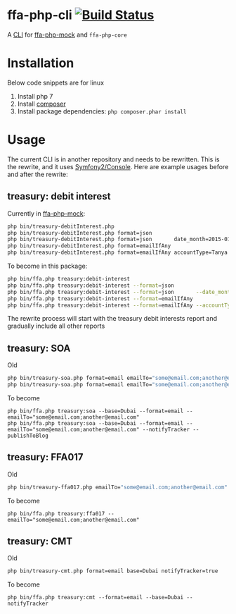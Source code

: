 # ffa-php-cli [![Build Status](https://travis-ci.org/shadiakiki1986/ffa-php-cli.svg?branch=master)](https://travis-ci.org/shadiakiki1986/ffa-php-cli)
A [CLI](https://en.wikipedia.org/wiki/Command-line_interface) for [ffa-php-mock](https://github.com/shadiakiki1986/ffa-php-mock) and `ffa-php-core`

# Installation
Below code snippets are for linux

1. Install php 7
2. Install [composer](https://getcomposer.org/download/)
3. Install package dependencies: `php composer.phar install`

# Usage
The current CLI is in another repository and needs to be rewritten.
This is the rewrite, and it uses [Symfony2/Console](http://symfony.com/doc/current/console.html).
Here are example usages before and after the rewrite:

## treasury: debit interest
Currently in [ffa-php-mock](https://github.com/shadiakiki1986/ffa-php-mock):
```bash
php bin/treasury-debitInterest.php
php bin/treasury-debitInterest.php format=json
php bin/treasury-debitInterest.php format=json       date_month=2015-01
php bin/treasury-debitInterest.php format=emailIfAny
php bin/treasury-debitInterest.php format=emailIfAny accountType=Tanya notifyTracker=true publishToBlog=true
```

To become in this package:
```bash
php bin/ffa.php treasury:debit-interest
php bin/ffa.php treasury:debit-interest --format=json
php bin/ffa.php treasury:debit-interest --format=json       --date_month=2015-01
php bin/ffa.php treasury:debit-interest --format=emailIfAny
php bin/ffa.php treasury:debit-interest --format=emailIfAny --accountType=Tanya --notifyTracker --publishToBlog
```

The rewrite process will start with the treasury debit interests report and gradually include all other reports

## treasury: SOA
Old
```bash
php bin/treasury-soa.php format=email emailTo="some@email.com;another@email.com" base=Dubai
php bin/treasury-soa.php format=email emailTo="some@email.com;another@email.com" base=Dubai notifyTracker=true publishToBlog=true
```

To become
```
php bin/ffa.php treasury:soa --base=Dubai --format=email --emailTo="some@email.com;another@email.com"
php bin/ffa.php treasury:soa --base=Dubai --format=email --emailTo="some@email.com;another@email.com" --notifyTracker --publishToBlog
```

## treasury: FFA017
Old
```bash
php bin/treasury-ffa017.php emailTo="some@email.com;another@email.com"
```

To become
```
php bin/ffa.php treasury:ffa017 --emailTo="some@email.com;another@email.com"
```

## treasury: CMT
Old
```bash
php bin/treasury-cmt.php format=email base=Dubai notifyTracker=true
```

To become
```
php bin/ffa.php treasury:cmt --format=email --base=Dubai --notifyTracker
```
